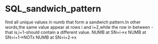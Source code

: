 # SQL_sandwich_pattern
find all unique values in numb that form a sandwich pattern.In other words,the same value appear at rows i and i+2,while the row in between -that is,i+1-should contain a different value.
NUMB at SN=i->x
NUMB at SN=i+1->NOTx
NUMB at SN=i+2->x 

